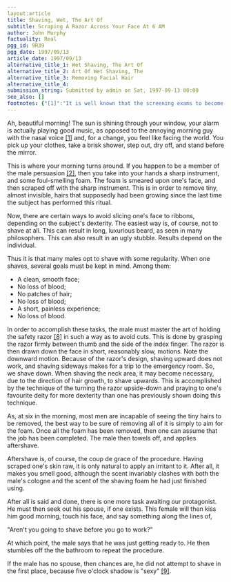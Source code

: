 ```yaml
---
layout:article
title: Shaving, Wet, The Art Of
subtitle: Scraping A Razor Across Your Face At 6 AM
author: John Murphy
factuality: Real
pgg_id: 9R39
pgg_date: 1997/09/13
article_date: 1997/09/13
alternative_title_1: Wet Shaving, The Art Of
alternative_title_2: Art Of Wet Shaving, The
alternative_title_3: Removing Facial Hair
alternative_title_4: 
submission_string: Submitted by admin on Sat, 1997-09-13 00:00
see_also: []
footnotes: {"[1]":"It is well known that the screening exams to become a morning show radio host are quite brutal, and those who are not quite annoying enough, or whose voices do not incite murder are quickly thrown to the wolves.","[2]":"Or perhaps a Russian gymnast [3].","[3]":"Project Galactic Guide would like it known that it does not, as a corporate entity, endorse this statement [4].","[4]":"Yes they do. They thought it was hilarious at the water cooler this morning [5].","[5]":"That's a lie! And how the hell does a corporate entity find anything hilarious, let alone finding something hilarious at a water cooler, particularly in the morning? [6]","[6]":"Something to do with the entire PGG Executive laughing their asses off, I'd imagine [7].","[7]":"We think that now would be a good time to review Mr. Murphy's spending account...","[8]":"Using an unsafe-ty razor, or straight razor, is reserved for those times when you wish to lose blood.","[9]":"There are exceptions. See Footnote 2."}
---
```

<div>
<p>Ah, beautiful morning! The sun is shining through your window, your alarm is actually playing good music, as opposed to the annoying morning guy with the nasal voice <a href="#footnotes.1" class="footnote-link">[1]</a> and, for a change, you feel like facing the world. You pick up your clothes, take a brisk shower, step out, dry off, and stand before the mirror.</p>
<p>This is where your morning turns around. If you happen to be a member of the male persuasion <a href="#footnotes.2" class="footnote-link">[2]</a>, then you take into your hands a sharp instrument, and some foul-smelling foam. The foam is smeared upon one's face, and then scraped off with the sharp instrument. This is in order to remove tiny, almost invisible, hairs that supposedly had been growing since the last time the subject has performed this ritual.</p>
<p>Now, there are certain ways to avoid slicing one's face to ribbons, depending on the subject's dexterity. The easiest way is, of course, not to shave at all. This can result in long, luxurious beard, as seen in many philosophers. This can also result in an ugly stubble. Results depend on the individual.</p>
<p>Thus it is that many males opt to shave with some regularity. When one shaves, several goals must be kept in mind. Among them:</p>
<ul>
<li>A clean, smooth face;</li>
<li>No loss of blood;</li>
<li>No patches of hair;</li>
<li>No loss of blood;</li>
<li>A short, painless experience;</li>
<li>No loss of blood.</li>
</ul>
<p>In order to accomplish these tasks, the male must master the art of holding the safety razor <a href="#footnotes.8" class="footnote-link">[8]</a> in such a way as to avoid cuts. This is done by grasping the razor firmly between thumb and the side of the index finger. The razor is then drawn down the face in short, reasonably slow, motions. Note the downward motion. Because of the razor's design, shaving upward does not work, and shaving sideways makes for a trip to the emergency room. So, we shave down. When shaving the neck area, it may become necessary, due to the direction of hair growth, to shave upwards. This is accomplished by the technique of the turning the razor upside-down and praying to one's favourite deity for more dexterity than one has previously shown doing this technique.</p>
<p>As, at six in the morning, most men are incapable of seeing the tiny hairs to be removed, the best way to be sure of removing all of it is simply to aim for the foam. Once all the foam has been removed, then one can assume that the job has been completed. The male then towels off, and applies aftershave.</p>
<p>Aftershave is, of course, the coup de grace of the procedure. Having scraped one's skin raw, it is only natural to apply an irritant to it. After all, it makes you smell good, although the scent invariably clashes with both the male's cologne and the scent of the shaving foam he had just finished using.</p>
<p>After all is said and done, there is one more task awaiting our protagonist. He must then seek out his spouse, if one exists. This female will then kiss him good morning, touch his face, and say something along the lines of,</p>
<p>"Aren't you going to shave before you go to work?"</p>
<p>At which point, the male says that he was just getting ready to. He then stumbles off the the bathroom to repeat the procedure.</p>
<p>If the male has no spouse, then chances are, he did not attempt to shave in the first place, because five o'clock shadow is "sexy" <a href="#footnotes.9" class="footnote-link">[9]</a>.</p>
</div>

